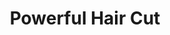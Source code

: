 ---
title: "Powerful Hair Cut"
url: /accra/powerful-hair-cut-al-waleed-bin-talal-highway/
shop: Friseur
---